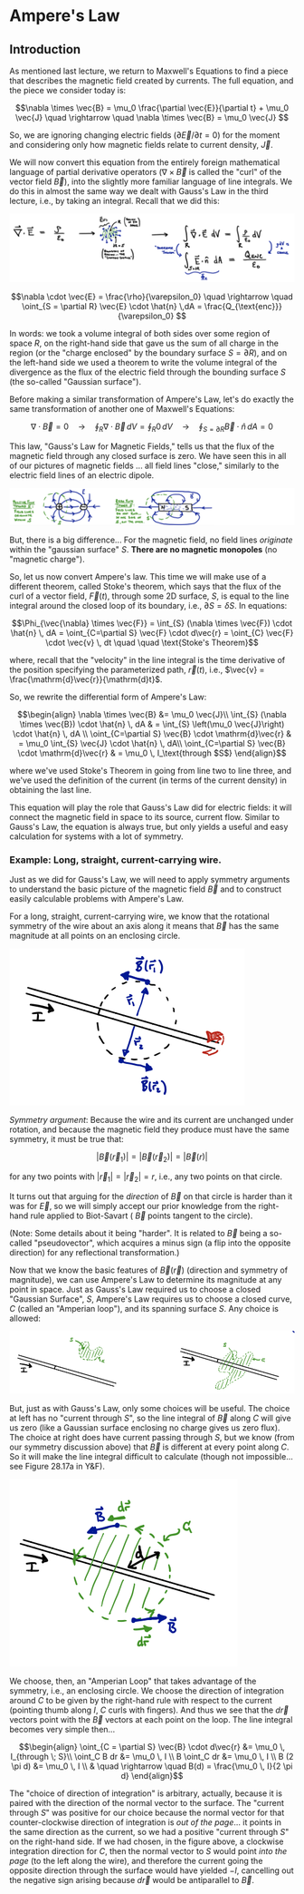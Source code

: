 
# Ampere's Law

## Introduction

As mentioned last lecture, we return to Maxwell's Equations to find a piece that describes the magnetic field created by currents. The full equation, and the piece we consider today is:
```math
\nabla \times \vec{B} = \mu_0 \frac{\partial \vec{E}}{\partial t} + \mu_0 \vec{J} \quad \rightarrow \quad \nabla \times \vec{B} = \mu_0 \vec{J} 
```
So, we are ignoring changing electric fields ($\partial \vec{E} / \partial t = 0$) for the moment and considering only how magnetic fields relate to current density, $\vec{J}$.

We will now convert this equation from the entirely foreign mathematical language of partial derivative operators ($\nabla \times \vec{B}$ is called the "curl" of the vector field $\vec{B}$), into the slightly more familiar language of line integrals. We do this in almost the same way we dealt with Gauss's Law in the third lecture, i.e., by taking an integral. Recall that we did this:

![Manipulation of Gauss's law from differential form to integral form](images/13_gauss-law-derivation-schematic.png)

```math
\nabla \cdot \vec{E} = \frac{\rho}{\varepsilon_0} \quad \rightarrow \quad
\oint_{S = \partial R} \vec{E} \cdot \hat{n} \,dA = \frac{Q_{\text{enc}}}{\varepsilon_0} 
```
In words: we took a volume integral of both sides over some region of space $R$, on the right-hand side that gave us the sum of all charge in the region (or the "charge enclosed" by the boundary surface $S = \partial R$), and on the left-hand side we used a theorem to write the volume integral of the divergence as the flux of the electric field through the bounding surface $S$ (the so-called "Gaussian surface"). 

Before making a similar transformation of Ampere's Law, let's do exactly the same transformation of another one of Maxwell's Equations:
```math
\nabla \cdot \vec{B} = 0 \quad \rightarrow \quad \oint_R \nabla \cdot \vec{B} \, dV = \oint_R 0 \, dV \quad \rightarrow \quad \oint_{S = \partial R} \vec{B} \cdot \hat{n} \, dA = 0
```

This law, "Gauss's Law for Magnetic Fields," tells us that the flux of the magnetic field through any closed surface is zero. We have seen this in all of our pictures of magnetic fields ... all field lines "close," similarly to the electric field lines of an electric dipole.

![Comparing Gauss law for electric vs magnetic fields](images/13_positive-vs-zero-flux.png)

But, there is a big difference... For the magnetic field, no field lines *originate* within the "gaussian surface" $S$.  **There are no magnetic monopoles** (no "magnetic charge").

So, let us now convert Ampere's law. This time we will make use of a different theorem, called Stoke's theorem, which says that the flux of the curl of a vector field, $\vec{F}(t)$, through some 2D surface, $S$, is equal to the line integral around the closed loop of its boundary, i.e., $\partial S = \delta S$. In equations:
```math
\Phi_{\vec{\nabla} \times \vec{F}} = \int_{S} (\nabla \times \vec{F}) \cdot \hat{n} \, dA = \oint_{C=\partial S} \vec{F} \cdot d\vec{r} = \oint_{C} \vec{F} \cdot \vec{v} \, dt \quad \quad \text{Stoke's Theorem}
```
where, recall that the "velocity" in the line integral is the time derivative of the position specifying the parameterized path, $\vec{r}(t)$, i.e., $\vec{v} = \frac{\mathrm{d}\vec{r}}{\mathrm{d}t}$.

So, we rewrite the differential form of Ampere's Law:
```math
\begin{align}
\nabla \times \vec{B} &= \mu_0 \vec{J}\\
\int_{S} (\nabla \times \vec{B}) \cdot \hat{n} \, dA & = \int_{S} \left(\mu_0 \vec{J}\right) \cdot \hat{n} \, dA \\
\oint_{C=\partial S} \vec{B} \cdot \mathrm{d}\vec{r} & = \mu_0 \int_{S} \vec{J} \cdot \hat{n} \, dA\\
\oint_{C=\partial S} \vec{B} \cdot \mathrm{d}\vec{r} & = \mu_0 \, I_\text{through $S$}
\end{align}
```
where we've used Stoke's Theorem in going from line two to line three, and we've used the definition of the current (in terms of the current density) in obtaining the last line.

This equation will play the role that Gauss's Law did for electric fields: it will connect the magnetic field in space to its source, current flow. Similar to Gauss's Law, the equation is always true, but only yields a useful and easy calculation for systems with a lot of symmetry.

### Example: Long, straight, current-carrying wire.

Just as we did for Gauss's Law, we will need to apply symmetry arguments to understand the basic picture of the magnetic field $\vec{B}$ and to construct easily calculable problems with Ampere's Law. 

For a long, straight, current-carrying wire, we know that the rotational symmetry of the wire about an axis along it means that $\vec{B}$ has the same magnitude at all points on an enclosing circle.

![Figure demonstrating rotational symmetry of long straight wire](images/13_symmetry-long-straight-wire.png)

*Symmetry argument*: Because the wire and its current are unchanged under rotation, and because the magnetic field they produce must have the same symmetry, it must be true that:
```math
| \vec{B} \left(\vec{r}_1\right)| = | \vec{B} \left(\vec{r}_2\right)| = | \vec{B} \left(r \right)|
```
for any two points with $|\vec{r}_1| = | \vec{r}_2 | = r$, i.e., any two points on that circle.

It turns out that arguing for the *direction* of $\vec{B}$ on that circle is harder than it was for $\vec{E}$, so we will simply accept our prior knowledge from the right-hand rule applied to Biot-Savart ( $\vec{B}$ points tangent to the circle).

(Note: Some details about it being "harder". It is related to $\vec{B}$ being a so-called "pseudovector", which acquires a minus sign (a flip into the opposite direction) for any reflectional transformation.)

Now that we know the basic features of $\vec{B}(\vec{r})$ (direction and symmetry of magnitude), we can use Ampere's Law to determine its magnitude at any point in space. Just as Gauss's Law required us to choose a closed "Gaussian Surface", $S$, Ampere's Law requires us to choose a closed curve, $C$ (called an "Amperian loop"), and its spanning surface $S$. Any choice is allowed:

![Two possible amperian loops near a current-carrying wire, but only the one on the right has "current through" it.](images/13_two-amperian-loops.png)

But, just as with Gauss's Law, only some choices will be useful. The choice at left has no "current through $S$", so the line integral of $\vec{B}$ along $C$ will give us zero (like a Gaussian surface enclosing no charge gives us zero flux). The choice at right does have current passing through $S$, but we know (from our symmetry discussion above) that $\vec{B}$ is different at every point along $C$. So it will make the line integral difficult to calculate (though not impossible... see Figure 28.17a in Y&F).

![Amperian loop, a circle, for the long straight wire.](images/13_the-amperian-loop-for-lsw.png)

We choose, then, an "Amperian Loop" that takes advantage of the symmetry, i.e., an enclosing circle. We choose the direction of integration around $C$ to be  given by the right-hand rule with respect to the current (pointing thumb along $I$, $C$ curls with fingers). And thus we see that the $d\vec{r}$ vectors point with the $\vec{B}$ vectors at each point on the loop. The line integral becomes very simple then...
```math
\begin{align}
\oint_{C = \partial S} \vec{B} \cdot d\vec{r} &= \mu_0 \, I_{through \; S}\\
\oint_C B dr &= \mu_0 \, I \\
B \oint_C dr &= \mu_0 \, I \\
B (2 \pi d) &= \mu_0 \, I \\
& \quad \rightarrow \quad B(d) = \frac{\mu_0 \, I}{2 \pi d}
\end{align}
```
The "choice of direction of integration" is arbitrary, actually, because it is paired with the direction of the normal vector to the surface.  The "current through $S$" was positive for our choice because the normal vector for that counter-clockwise direction of integration is *out of the page*... it points in the same direction as the current, so we had a positive "current through $S$" on the right-hand side. If we had chosen, in the figure above, a clockwise integration direction for $C$, then the normal vector to $S$ would point *into the page* (to the left along the wire), and therefore the current going the opposite direction through the surface would have yielded $-I$, cancelling out the negative sign arising because $d\vec{r}$ would be antiparallel to $\vec{B}$.
